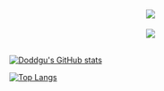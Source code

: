 <h1 align="center">
  <a href="https://github.com/239573049">
    <img src="https://readme-typing-svg.herokuapp.com/?lines=console.log(%22Hello%2C%20World!%22);欢迎来到Token的主页!&center=true&size=27">
  </a>
</h1>
<!-- 敲代码的图片 -->
<div align="center" ><img order-radius="100px" src="https://cdn.jsdelivr.net/gh/sun0225SUN/photos/images/202108300019556.gif"/></div>
<br>

[![Doddgu's GitHub stats](https://github-readme-stats.vercel.app/api?username=239573049&show_icons=true)](https://github.com/239573049)

[![Top Langs](https://github-readme-stats.vercel.app/api/top-langs/?username=239573049&layout=compact)](https://github.com/239573049/github-readme-stats)
